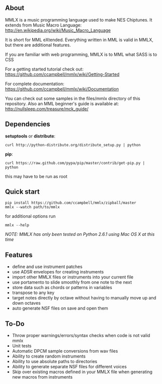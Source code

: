 ## About

MMLX is a music programming language used to make NES Chiptunes.  It extends from Music Macro Language:
http://en.wikipedia.org/wiki/Music_Macro_Language

It is short for MML eXtended. Everything written in MML is valid in MMLX, but there are additional features.

If you are familiar with web programming, MMLX is to MML what SASS is to CSS

For a getting started tutorial check out:  
https://github.com/ccampbell/mmlx/wiki/Getting-Started

For complete documentation:  
https://github.com/ccampbell/mmlx/wiki/Documentation

You can check out some samples in the files/mmlx directory of this repository.  Also an MML beginner's guide is available at:
http://nullsleep.com/treasure/mck_guide/

## Dependencies

**setuptools** or **distribute**:

    curl http://python-distribute.org/distribute_setup.py | python

**pip**:

    curl https://raw.github.com/pypa/pip/master/contrib/get-pip.py | python

this may have to be run as root

## Quick start
    pip install https://github.com/ccampbell/mmlx/zipball/master
    mmlx --watch path/to/mmlx

for additional options run

    mmlx --help

*NOTE: MMLX has only been tested on Python 2.6.1 using Mac OS X at this time*

## Features
* define and use instrument patches
* use ADSR envelopes for creating instruments
* import other MMLX files or instruments into your current file
* use portamento to slide smoothly from one note to the next
* store data such as chords or patterns in variables
* transpose to any key
* target notes directly by octave without having to manually move up and down octaves
* auto generate NSF files on save and open them

## To-Do
* Throw proper warnings/errors/syntax checks when code is not valid mmlx
* Unit tests
* Automatic DPCM sample conversions from wav files
* Ability to create random instruments
* Ability to use absolute paths to directories
* Ability to generate separate NSF files for different voices
* Skip over existing macros defined in your MMLX file when generating new macros from instruments

